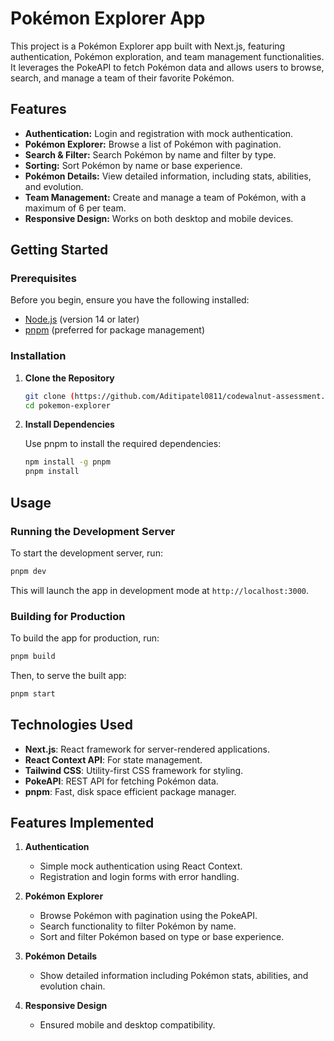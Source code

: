 # Pokémon Explorer App

This project is a Pokémon Explorer app built with Next.js, featuring authentication, Pokémon exploration, and team management functionalities. It leverages the PokeAPI to fetch Pokémon data and allows users to browse, search, and manage a team of their favorite Pokémon.

## Features

- **Authentication:** Login and registration with mock authentication.
- **Pokémon Explorer:** Browse a list of Pokémon with pagination.
- **Search & Filter:** Search Pokémon by name and filter by type.
- **Sorting:** Sort Pokémon by name or base experience.
- **Pokémon Details:** View detailed information, including stats, abilities, and evolution.
- **Team Management:** Create and manage a team of Pokémon, with a maximum of 6 per team.
- **Responsive Design:** Works on both desktop and mobile devices.

## Getting Started

### Prerequisites

Before you begin, ensure you have the following installed:

- [Node.js](https://nodejs.org/) (version 14 or later)
- [pnpm](https://pnpm.io/) (preferred for package management)

### Installation

1. **Clone the Repository**

   ```bash
   git clone (https://github.com/Aditipatel0811/codewalnut-assessment.git)
   cd pokemon-explorer
   ```

2. **Install Dependencies**

   Use pnpm to install the required dependencies:

   ```bash
   npm install -g pnpm
   pnpm install
   ```

## Usage

### Running the Development Server

To start the development server, run:

```bash
pnpm dev
```

This will launch the app in development mode at `http://localhost:3000`.

### Building for Production

To build the app for production, run:

```bash
pnpm build
```

Then, to serve the built app:

```bash
pnpm start
```

## Technologies Used

- **Next.js**: React framework for server-rendered applications.
- **React Context API**: For state management.
- **Tailwind CSS**: Utility-first CSS framework for styling.
- **PokeAPI**: REST API for fetching Pokémon data.
- **pnpm**: Fast, disk space efficient package manager.

## Features Implemented

1. **Authentication**
   - Simple mock authentication using React Context.
   - Registration and login forms with error handling.

2. **Pokémon Explorer**
   - Browse Pokémon with pagination using the PokeAPI.
   - Search functionality to filter Pokémon by name.
   - Sort and filter Pokémon based on type or base experience.

3. **Pokémon Details**
   - Show detailed information including Pokémon stats, abilities, and evolution chain.

4. **Responsive Design**
   - Ensured mobile and desktop compatibility.
